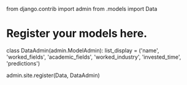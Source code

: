 from django.contrib import admin
from .models import Data

# Register your models here.


class DataAdmin(admin.ModelAdmin):
    list_display = ('name', 'worked_fields', 'academic_fields', 'worked_industry', 'invested_time', 'predictions')


admin.site.register(Data, DataAdmin)
